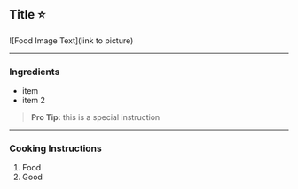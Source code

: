 ## Title :star:
![Food Image Text](link to picture)

---

### Ingredients

* item
* item 2

> **Pro Tip:** this is a special instruction

---
### Cooking Instructions

1. Food
2. Good

